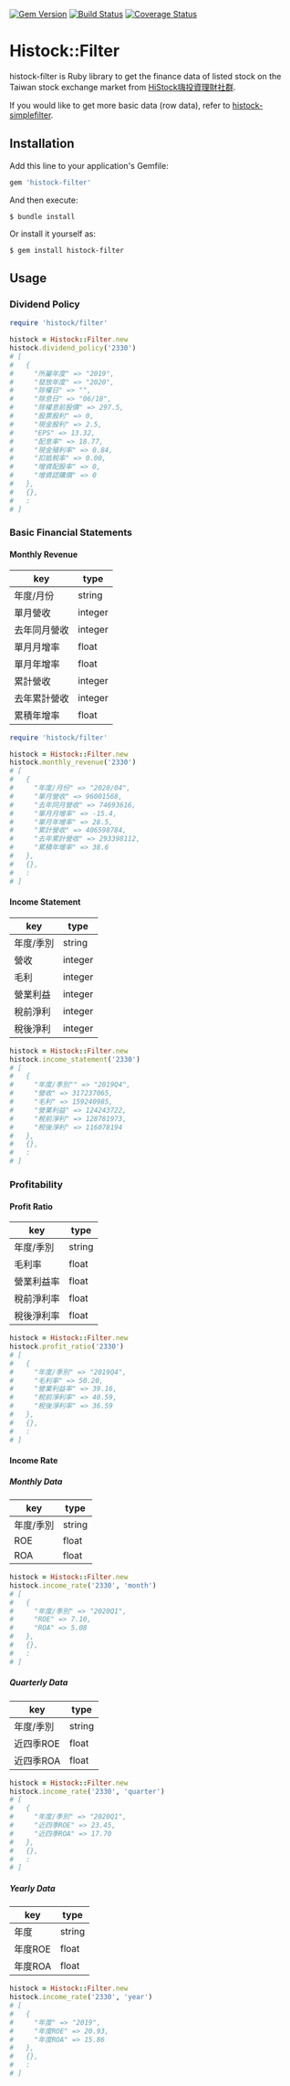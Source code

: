 [![Gem Version](https://badge.fury.io/rb/histock-filter.svg)](https://badge.fury.io/rb/histock-filter)
[![Build Status](https://travis-ci.org/ysato5654/histock-filter.svg?branch=master)](https://travis-ci.org/ysato5654/histock-filter)
[![Coverage Status](https://coveralls.io/repos/github/ysato5654/histock-filter/badge.svg?branch=master)](https://coveralls.io/github/ysato5654/histock-filter?branch=master)

# Histock::Filter

histock-filter is Ruby library to get the finance data of listed stock on the Taiwan stock exchange market from [HiStock嗨投資理財社群](https://histock.tw/).

If you would like to get more basic data (row data), refer to [histock-simplefilter](https://github.com/ysato5654/histock-simplefilter).


## Installation

Add this line to your application's Gemfile:

```ruby
gem 'histock-filter'
```

And then execute:

```
$ bundle install
```

Or install it yourself as:

```
$ gem install histock-filter
```

## Usage

### Dividend Policy

```rb
require 'histock/filter'

histock = Histock::Filter.new
histock.dividend_policy('2330')
# [
#   {
#     "所屬年度" => "2019",
#     "發放年度" => "2020",
#     "除權日" => "",
#     "除息日" => "06/18",
#     "除權息前股價" => 297.5,
#     "股票股利" => 0,
#     "現金股利" => 2.5,
#     "EPS" => 13.32,
#     "配息率" => 18.77,
#     "現金殖利率" => 0.84,
#     "扣抵稅率" => 0.00,
#     "增資配股率" => 0,
#     "增資認購價" => 0
#   },
#   {},
#   :
# ]
```

### Basic Financial Statements

#### Monthly Revenue

| key | type |
|-----|------|
| 年度/月份 | string |
| 單月營收 | integer |
| 去年同月營收 | integer |
| 單月月增率 | float |
| 單月年增率 | float |
| 累計營收 | integer |
| 去年累計營收 | integer |
| 累積年增率 | float |

```rb
require 'histock/filter'

histock = Histock::Filter.new
histock.monthly_revenue('2330')
# [
#   {
#     "年度/月份" => "2020/04",
#     "單月營收" => 96001568,
#     "去年同月營收" => 74693616,
#     "單月月增率" => -15.4,
#     "單月年增率" => 28.5,
#     "累計營收" => 406598784,
#     "去年累計營收" => 293398112,
#     "累積年增率" => 38.6
#   },
#   {},
#   :
# ]
```

#### Income Statement

| key | type |
|-----|------|
| 年度/季別 | string |
| 營收 | integer |
| 毛利 | integer |
| 營業利益 | integer |
| 稅前淨利 | integer |
| 稅後淨利 | integer |

```rb
histock = Histock::Filter.new
histock.income_statement('2330')
# [
#   {
#     "年度/季別"" => "2019Q4",
#     "營收" => 317237065,
#     "毛利" => 159240985,
#     "營業利益" => 124243722,
#     "稅前淨利" => 128781973,
#     "稅後淨利" => 116078194
#   },
#   {},
#   :
# ]
```

### Profitability

#### Profit Ratio

| key | type |
|-----|------|
| 年度/季別 | string |
| 毛利率 | float |
| 營業利益率 | float |
| 稅前淨利率 | float |
| 稅後淨利率 | float |

```rb
histock = Histock::Filter.new
histock.profit_ratio('2330')
# [
#   {
#     "年度/季別" => "2019Q4",
#     "毛利率" => 50.20,
#     "營業利益率" => 39.16,
#     "稅前淨利率" => 40.59,
#     "稅後淨利率" => 36.59
#   },
#   {},
#   :
# ]
```

#### Income Rate

##### Monthly Data

| key | type |
|-----|------|
| 年度/季別 | string |
| ROE | float |
| ROA | float |

```rb
histock = Histock::Filter.new
histock.income_rate('2330', 'month')
# [
#   {
#     "年度/季別" => "2020Q1",
#     "ROE" => 7.10,
#     "ROA" => 5.08
#   },
#   {},
#   :
# ]
```

##### Quarterly Data

| key | type |
|-----|------|
| 年度/季別 | string |
| 近四季ROE | float |
| 近四季ROA | float |

```rb
histock = Histock::Filter.new
histock.income_rate('2330', 'quarter')
# [
#   {
#     "年度/季別" => "2020Q1",
#     "近四季ROE" => 23.45,
#     "近四季ROA" => 17.70
#   },
#   {},
#   :
# ]
```

##### Yearly Data

| key | type |
|-----|------|
| 年度 | string |
| 年度ROE | float |
| 年度ROA | float |

```rb
histock = Histock::Filter.new
histock.income_rate('2330', 'year')
# [
#   {
#     "年度" => "2019",
#     "年度ROE" => 20.93,
#     "年度ROA" => 15.86
#   },
#   {},
#   :
# ]
```

